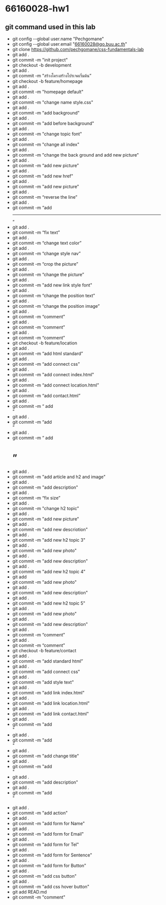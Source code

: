 # 66160028-hw1
## git command used in this lab
-	git config --global user.name "Pechgomane"
-	git config --global user.email "66160028@go.buu.ac.th"
-	git clone https://github.com/pechgomane/css-fundamentals-lab
-	git add .
-	git commit -m "init project"
-	git checkout -b development
-	git add .
-	git commit -m "สร้างโครงสร้างโปรเจคเริ่มต้น”
-	git checkout -b feature/homepage 
-	git add .
-	git commit -m "homepage default" 
-	git add .
-	git commit -m "change name style.css" 
-	git add .
-	git commit -m "add background"  
-	git add .
-	git commit -m "add before background"
-	git add .
-	git commit -m "change topic font"
-	git add .
-	git commit -m "change all index"
-	git add . 
-	git commit -m "change the back ground and add new picture"
-	git add .
-	git commit -m “add new picture”
-	git add .
-	git commit -m "add new href"
-	git add .
-	git commit -m "add new picture"
-	git add .
-	git commit -m “reverse the line”
-	git add .
-	git commit -m “add <hr>”
-	git add .
-	git commit -m “fix text”
-	git add .
-	git commit -m “change text color”
-	git add .
-	git commit -m “change style nav”
-	git add .
-	git commit -m “crop the picture”
-	git add .
-	git commit -m “change the picture”
-	git add .
-	git commit -m "add new link style font"
-	git add .
-	git commit -m “change the position text”
-	git add .
-	git commit -m “change the position image”
-	git add .
-	git commit -m “comment”
-	git add .
-	git commit -m “comment”
-	git add .
-	git commit -m “comment”
-	git checkout -b feature/location
-	git add .
-	git commit -m “add html standard”
-	git add .
-	git commit -m “add connect css”
-	git add .
-	git commit -m "add connect index.html"
-	git add .
-	git commit -m “add connect location.html”
-	git add .
-	git commit -m “add contact.html”
-	git add .
-	git commit -m “ add <main>”
-	git add .
-	git commit -m “add <section>”
-	git add .
-	git commit -m “ add <h1>”
-	git add .
-	git commit -m "add article and h2 and image"
-	git add .
-	git commit -m "add description"
-	git add .
-	git commit -m “fix size”
-	git add .
-	git commit -m "change h2 topic"
-	git add .
-	git commit -m "add new picture"
-	git add .
-	git commit -m "add new descriotion"
-	git add .
-	git commit -m "add new h2 topic 3"
-	git add .
-	git commit -m "add new photo"
-	git add .
-	git commit -m "add new description"
-	git add .
-	git commit -m "add new h2 topic 4"
-	git add 
-	git commit -m "add new photo"
-	git add .
-	git commit -m "add new description"
-	git add .
-	git commit -m "add new h2 topic 5"
-	git add .
-	git commit -m "add new photo"
-	git add .
-	git commit -m "add new description"
-	git add .
-	git commit -m “comment”
-	git add .
-	git commit -m “comment”
-	git checkout -b feature/contact
-	git add .
-	git commit -m “add standard html”
-	git add .
-	git commit -m "add connect css"
-	git add .
-	git commit -m "add style text"
-	git add .
-	git commit -m "add link index.html"
-	git add .
-	git commit -m "add link location.html"
-	git add .
-	git commit -m "add link contact.html"
-	git add .
-	git commit -m "add <main>"
-	git add .
-	git commit -m "add <footer>"
-	git add .
-	git commit -m "add change title"
-	git add .
-	git commit -m "add <section>"
-	git add .
-	git commit -m "add description"
-	git add .
-	git commit -m "add <form>"
-	git add .
-	git commit -m "add action"
-	git add .
-	git commit -m "add form for Name"
-	git add .
-	git commit -m "add form for Email"
-	git add .
-	git commit -m "add form for Tel"
-	git add .
-	git commit -m "add form for Sentence"
-	git add .
-	git commit -m "add form for Button"
-	git add .
-	git commit -m "add css button"
-	git add .
-	git commit -m "add css hover button"
-   git add READ.md
-   git commit -m "comment"